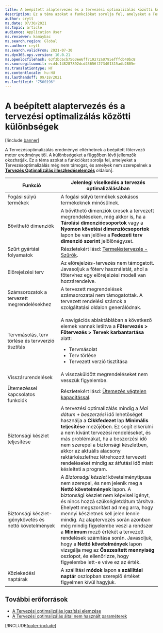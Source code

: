 ```yaml
---
title: A beépített alaptervezés és a tervezési optimalizálás közötti különbségek
description: Ez a téma azokat a funkciókat sorolja fel, amelyeket a Tervezésoptimalizálás még nem támogat, és amelyek nem szerepelnek a Tervezésoptimalizálás illeszkedéselemzés oldalán.
author: crytt
ms.date: 07/30/2021
ms.topic: article
audience: Application User
ms.reviewer: kamaybac
ms.search.region: Global
ms.author: crytt
ms.search.validFrom: 2021-07-30
ms.dyn365.ops.version: 10.0.21
ms.openlocfilehash: 63f3bc6cb7563ee6ff719272a0795efffcb40bc8
ms.sourcegitcommit: ecd4c148287892dcd45656f273401315adb2805e
ms.translationtype: HT
ms.contentlocale: hu-HU
ms.lasthandoff: 09/18/2021
ms.locfileid: "7500196"
---
```

# <a name="differences-between-built-in-master-planning-and-planning-optimization"></a>A beépített alaptervezés és a tervezési optimalizálás közötti különbségek

[!include [banner](../../includes/banner.md)]

A Tervezésoptimalizálás eredményei eltérhetnek a beépített főtervező motor eredményeitől. A különbségeket a függőben lévő jellemzők okozhatják. Ez a téma azokat a funkciókat sorolja fel, amelyeket a Tervezésoptimalizálás még nem támogat, és amelyek nem szerepelnek a **[Tervezés Optimalizálás illeszkedéselemzés](planning-optimization-fit-analysis.md)** oldalon].

| Funkció | Jelenlegi viselkedés a tervezés optimalizálásában |
|---|---|
| Fogási súlyú termékek | A fogási súlyú termékek szokásos termékeknek minősülnek.|
| Bővíthető dimenziók | A bővíthető dimenziók üresek a tervezett megrendeléseken, még akkor is, ha a **Tárolási dimenziócsoportok** vagy a **Nyomon követési dimenziócsoportok** lapon be van jelölve a **Fedezeti terv dimenzió szerint** jelölőnégyzet. |
| Szűrt gyártási folyamatok | Részletekért lásd: [Termeléstervezés - Szűrők](production-planning.md#filters). |
| Előrejelzési terv | Az előrejelzés-tervezés nem támogatott. Javasoljuk a főterv használatát, ahol a főtervhez egy előrejelzési modell van hozzárendelve. |
| Számsorozatok a tervezett megrendelésekhez | A tervezett megrendelések számsorozatai nem támogatottak. A tervezett rendelési számok a szolgáltatási oldalon generálódnak. |
| Tervmásolás, terv törlése és tervverzió tisztítás | <p>A navigációs ablaktáblában a következő elemek vannak letiltva a **Főtervezés \> Főtervezés \> Tervek karbantartása** alatt:</p><ul><li>Tervmásolat</li><li>Terv törlése</li><li>Tervezett verzió tisztítása</li></ul> |
| Visszárurendelések | A visszaküldött megrendeléseket nem vesszük figyelembe. |
| Ütemezéssel kapcsolatos funkciók | Részletekért lásd: [Ütemezés végtelen kapacitással](infinite-capacity-planning.md#limitations). |
| Biztonsági készlet teljesítése | A tervezési optimalizálás mindig a *Mai dátum + beszerzési* idő lehetőséget használja a **Cikkfedezet** lap **Minimális teljesítése** mezőjében. Ez segít elkerülni a nem kívánt tervezési rendeléseket, és más problémákat, ha a beszerzési idő nem szerepel a biztonsági készletben, akkor az aktuális alacsony raktárkészlethez létrehozott tervezett rendeléseket mindig az átfutási idő miatt késlelteti a program. |
| Biztonsági készlet-igénykövetés és nettó követelmények | A *Biztonsági készlet* követelménytípusa nem szerepel, és nem jelenik meg a **Nettó követelmények** lapon. A biztonsági készlet nem képvisel igényt, és nincs hozzá szükségletdátum társítva. Ehelyett megszorítást ad meg arra, hogy mennyi készletnek kell jelen lennie mindig. Az alaptervezés során azonban még mindig figyelembe veszi a rendszer a **Minimum** mező értékét a tervezett rendelések számítása során. Javasoljuk, hogy a **Nettó követelmények** lapon vizsgálja meg az **Összesített mennyiség** oszlopot, és ellenőrizze, hogy figyelembe lett-e véve ez az érték. |
| Közlekedési naptárak | A szállítási **módok** lapon a **szállítási naptár** oszlopban szereplő értéket figyelmen kívül hagyjuk. |

## <a name="additional-resources"></a>További erőforrások

- [A Tervezési optimalizálás igazítási elemzése](planning-optimization-fit-analysis.md)
- [A Tervezési optimalizálás által nem használt paraméterek](not-used-parameters.md)

[!INCLUDE[footer-include](../../../includes/footer-banner.md)]
